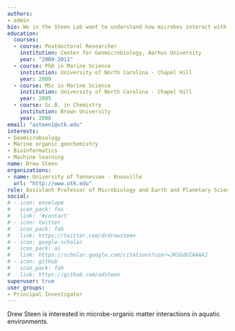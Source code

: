 ```yaml
---
authors:
- admin
bio: We in the Steen Lab want to understand how microbes interact with organic matter in aquatic systems. To do that, I use the tools of organic geochemistry as well as microbial ecology. These questions have lead us to work on new approaches to analyze DNA sequences from environmental microbiomes and to study the distribution of taxa and functions across all of microbial life.
education:
  courses:
  - course: Postdoctoral Researcher
    institution: Center for Geomicrobiology, Aarhus University
    year: "2009-2011"
  - course: PhD in Marine Science
    institution: University of North Carolina - Chapel Hill
    year: 2009
  - course: MSc in Marine Science
    institution: University of North Carolina - Chapel Hill
    year: 2005
  - course: Sc.B. in Chemistry
    institution: Brown University
    year: 2000
email: "asteen1@utk.edu"
interests:
- Geomicrobiology
- Marine organic geochemistry
- Bioinformatics
- Machine learning
name: Drew Steen
organizations:
- name: University of Tennessee - Knoxville
  url: "http://www.utk.edu"
role: Assistant Professor of Microbiology and Earth and Planetary Sciences
social:
# - icon: envelope
#   icon_pack: fas
#   link: '#contact'
# - icon: twitter
#   icon_pack: fab
#   link: https://twitter.com/drdrewsteen
# - icon: google-scholar
#   icon_pack: ai
#   link: https://scholar.google.com/citations?user=JKSGdVIAAAAJ
# - icon: github
#   icon_pack: fab
#   link: https://github.com/adsteen
superuser: true
user_groups:
- Principal Investigator
---
```


Drew Steen is interested in microbe-organic matter interactions in aquatic environments. 
